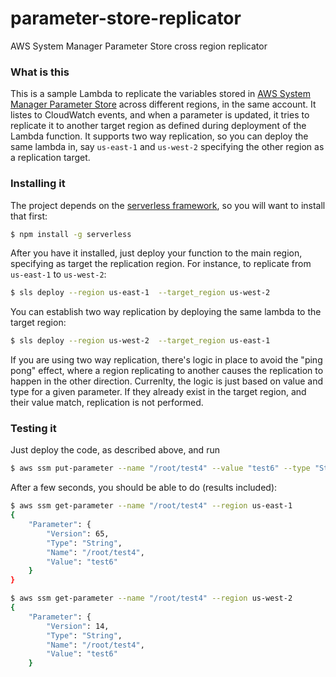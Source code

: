 # parameter-store-replicator
AWS System Manager Parameter Store cross region replicator

### What is this
This is a sample Lambda to replicate the variables stored in [AWS System Manager Parameter Store](https://docs.aws.amazon.com/systems-manager/latest/userguide/systems-manager-paramstore.html) across different regions, in the same account. 
It listes to CloudWatch events, and when a parameter is updated, it tries to replicate it to another target region as defined during deployment of the Lambda function. 
It supports two way replication, so you can deploy the same lambda in, say `us-east-1` and `us-west-2` specifying the other region as a replication target.

### Installing it
The project depends on the [serverless framework](https://serverless.com/), so you will want to install that first:

```bash
$ npm install -g serverless
```

After you have it installed, just deploy your function to the main region, specifying as target the replication region. For instance, to replicate from `us-east-1` to `us-west-2`:

```bash
$ sls deploy --region us-east-1  --target_region us-west-2
```

You can establish two way replication by deploying the same lambda to the target region:

```bash
$ sls deploy --region us-west-2  --target_region us-east-1
```

If you are using two way replication, there's logic in place to avoid the "ping pong" effect, where a region replicating to another causes the replication to happen in the other direction. Currenlty, the logic is just based on value and type for a given parameter. If they already exist in the target region, and their value match, replication is not performed.

### Testing it
Just deploy the code, as described above, and run 
```bash
$ aws ssm put-parameter --name "/root/test4" --value "test6" --type "String" --overwrite --region us-east-1
```

After a few seconds, you should be able to do (results included):
```bash
$ aws ssm get-parameter --name "/root/test4" --region us-east-1
{
    "Parameter": {
        "Version": 65, 
        "Type": "String", 
        "Name": "/root/test4", 
        "Value": "test6"
    }
}

$ aws ssm get-parameter --name "/root/test4" --region us-west-2
{
    "Parameter": {
        "Version": 14, 
        "Type": "String", 
        "Name": "/root/test4", 
        "Value": "test6"
    }
```
